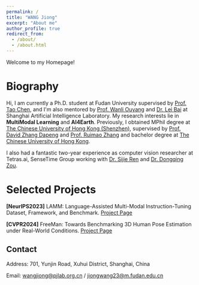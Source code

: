 ```yaml
---
permalink: /
title: "WANG Jiong"
excerpt: "About me"
author_profile: true
redirect_from: 
  - /about/
  - /about.html
---
```

<!-- 
This is the front page of a website that is powered by the [academicpages template](https://github.com/academicpages/academicpages.github.io) and hosted on GitHub pages. [GitHub pages](https://pages.github.com) is a free service in which websites are built and hosted from code and data stored in a GitHub repository, automatically updating when a new commit is made to the respository. This template was forked from the [Minimal Mistakes Jekyll Theme](https://mmistakes.github.io/minimal-mistakes/) created by Michael Rose, and then extended to support the kinds of content that academics have: publications, talks, teaching, a portfolio, blog posts, and a dynamically-generated CV. You can fork [this repository](https://github.com/academicpages/academicpages.github.io) right now, modify the configuration and markdown files, add your own PDFs and other content, and have your own site for free, with no ads! An older version of this template powers my own personal website at [stuartgeiger.com](http://stuartgeiger.com), which uses [this Github repository](https://github.com/staeiou/staeiou.github.io). -->
Welcome to my Homepage!

Biography
======
Hi, I am currently a Ph.D. student at Fudan University supervised by [Prof. Tao Chen](http://https://eetchen.github.io/), and I'm also mentored by [Prof. Wanli Ouyang](https://wlouyang.github.io/) and [Dr. Lei Bai](http://leibai.site/) at Shanghai Artificial Intelligence Laboratory. My research interests lie in **MultiModal Learning** and **AI4Earth**.
Previously, I obtained MPhil degree at [The Chinese University of Hong Kong (Shenzhen)](https://www.cuhk.edu.cn), supervised by [Prof. David Zhang Dapeng](https://www4.comp.polyu.edu.hk/~csdzhang/) and [Prof. Ruimao Zhang](http://www.zhangruimao.site/) and bachelor degree at [The Chinese University of Hong Kong](https://www.cuhk.edu.hk). 

I also had a fantastic two-year experience as computer vision researcher at Tetras.ai, SenseTime Group working with [Dr. Sijie Ren](http://www.jimmyren.com/) and [Dr. Dongqing Zou](https://scholar.google.com/citations?user=K1-PFhYAAAAJ&hl=zh-CN). 

Selected Projects
======
**[NeurIPS2023]** LAMM: Language-Assisted Multi-Modal Instruction-Tuning Dataset, Framework, and Benchmark. 
[Project Page](https://openlamm.github.io)

**[CVPR2024]** FreeMan: Towards Benchmarking 3D Human Pose Estimation under Real-World Conditions. 
[Project Page](https://wangjiongw.github.io/freeman/)

Contact
------
Address: 701, Yunjin Road, Xuhui District, Shanghai, China

Email: wangjiong@pjlab.org.cn / jiongwang23@m.fudan.edu.cn
